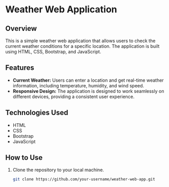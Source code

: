 # Weather Web Application

## Overview
This is a simple weather web application that allows users to check the current weather conditions for a specific location. The application is built using HTML, CSS, Bootstrap, and JavaScript.

## Features
- **Current Weather:** Users can enter a location and get real-time weather information, including temperature, humidity, and wind speed.
- **Responsive Design:** The application is designed to work seamlessly on different devices, providing a consistent user experience.

## Technologies Used
- HTML
- CSS
- Bootstrap
- JavaScript

## How to Use
1. Clone the repository to your local machine.
   ```bash
   git clone https://github.com/your-username/weather-web-app.git
